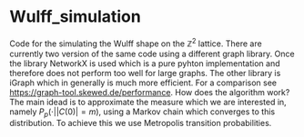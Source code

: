 # Wulff_simulation
Code for the simulating the Wulff shape on the $\mathbb{Z}^2$ lattice.
There are currently two version of the same code using a different graph library. Once the library NetworkX is used which is a pure pyhton implementation and therefore does not perform too well for large graphs. The other library is iGraph which in generally is much more efficient. For a comparison see https://graph-tool.skewed.de/performance.
How does the algorithm work?
The main idead is to approximate the measure which we are interested in, namely $P_p( \cdot  | |C(0)| = m)$, using a Markov chain which converges to this distribution. To achieve this we use Metropolis transition probabilities.
